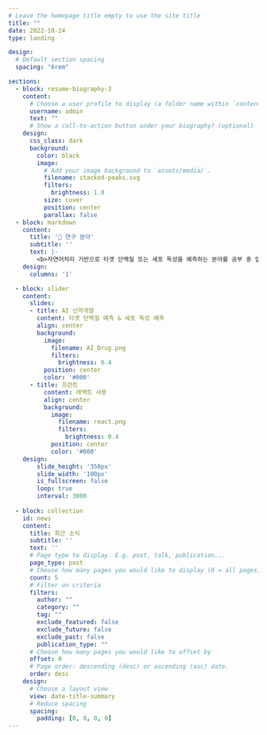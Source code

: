 ```yaml
---
# Leave the homepage title empty to use the site title
title: ""
date: 2022-10-24
type: landing

design:
  # Default section spacing
  spacing: "6rem"

sections:
  - block: resume-biography-3
    content:
      # Choose a user profile to display (a folder name within `content/authors/`)
      username: admin
      text: ""
      # Show a call-to-action button under your biography? (optional)
    design:
      css_class: dark
      background: 
        color: black
        image:
          # Add your image background to `assets/media/`.
          filename: stacked-peaks.svg
          filters:
            brightness: 1.0
          size: cover
          position: center
          parallax: false        
  - block: markdown
    content:
      title: '🔬 연구 분야'
      subtitle: ''
      text: |-
        <b>자연어처리 기반으로 타겟 단백질 또는 세포 독성을 예측하는 분야를 공부 중 입니다.</b>
    design:
      columns: '1'

  - block: slider
    content:
      slides:
      - title: AI 신약개발
        content: 타겟 단백질 예측 & 세포 독성 예측
        align: center
        background:
          image:
            filename: AI_Drug.png
            filters:
              brightness: 0.4
          position: center
          color: '#000'
      - title: 프런트
          content: 래액트 사용
          align: center
          background:
            image:
              filename: react.png
              filters:
                brightness: 0.4
            position: center
            color: '#000'
    design:
        slide_height: '350px'
        slide_width: '100px'
        is_fullscreen: false
        loop: true
        interval: 3000
        
  - block: collection
    id: news
    content:
      title: 최근 소식
      subtitle: ''
      text: ''
      # Page type to display. E.g. post, talk, publication...
      page_type: post
      # Choose how many pages you would like to display (0 = all pages)
      count: 5
      # Filter on criteria
      filters:
        author: ""
        category: ""
        tag: ""
        exclude_featured: false
        exclude_future: false
        exclude_past: false
        publication_type: ""
      # Choose how many pages you would like to offset by
      offset: 0
      # Page order: descending (desc) or ascending (asc) date.
      order: desc
    design:
      # Choose a layout view
      view: date-title-summary
      # Reduce spacing
      spacing:
        padding: [0, 0, 0, 0]
---
```

